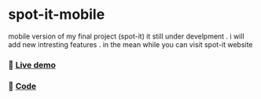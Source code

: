# spot-it-mobile
mobile version of my final project (spot-it)
it still under develpment . i will add new intresting features .
in the mean while you can visit spot-it website 

 ### 🐗 [Live demo](https://spot-it-2022.herokuapp.com/)

### 🐗 [Code](https://github.com/tahrer007/spot-it-web)




